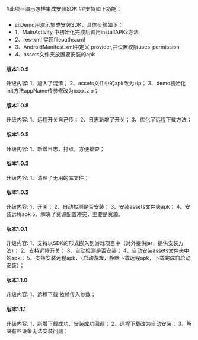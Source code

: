 #此项目演示怎样集成安装SDK
##支持如下功能：
###
* 此Demo用演示集成安装SDK，具体步骤如下：
* 1、MainActivity 中初始化完成后调用installAPKs方法
* 2、res-xml 实现filepaths.xml
* 3、AndroidManifest.xml中定义 provider,并设置权限uses-permission
* 4、assets文件夹放置要安装的apk

#### 版本1.0.9
升级内容:
1、加入了混淆；
2、assets文件中的apk改为zip；
3、demo初始化init方法appName传参修改为xxxx.zip；


#### 版本1.0.8
升级内容:
1、远程开关自己传；
2、日志新增了开关；
3、优化了远程下载方法；


#### 版本1.0.5
升级内容:
1、新增日志，打点，方便排查；


#### 版本1.0.3
升级内容:
1、清理了无用的库文件；


#### 版本1.0.2
升级内容:
1、开关；
2、自动检测是否安装；
3、安装assets文件夹apk；
4、安装远程apk
5、解决了资源配置冲突，主要是资源。


#### 版本1.0.1
升级内容:
1、支持以SDK的形式嵌入到游戏项目中（对外提供jar，提供安装方法）；
2、支持远程开关；
3、自动检测是否安装；
4、自动安装assets文件夹中的apk；
5、支持安装远程apk，（启动游戏，静默下载远程apk，下载完成自启动安装）；

#### 版本1.1.0
升级内容:
1、远程下载 依赖传入参数；


#### 版本1.1.1
升级内容:
1、新增下载成功、安装成功回调；
2、远程下载改为自动安装；
3、解决有些设备无法安装问题；






  
